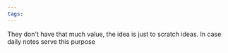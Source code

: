 ```yaml
---
tags:
---
```

They don't have that much value, the idea is just to scratch ideas. In case daily notes serve this purpose
